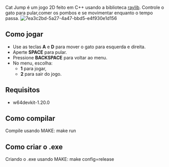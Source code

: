 Cat Jump é um jogo 2D feito em C++ usando a biblioteca [raylib](https://www.raylib.com/). Controle o gato para pular,comer os pombos e se movimentar enquanto o tempo passa. 
![7ea3c2bd-5a27-4a47-bbd5-e4f930e1d156](https://github.com/user-attachments/assets/722818f8-006a-4273-9d2e-15149c97a50a)

## Como jogar

- Use as teclas **A** e **D** para mover o gato para esquerda e direita.
- Aperte **SPACE** para pular.
- Pressione **BACKSPACE** para voltar ao menu.
- No menu, escolha:
  - **1** para jogar,
  - **2** para sair do jogo.

## Requisitos

- w64devkit-1.20.0

## Como compilar

Compile usando MAKE: make run

## Como criar o .exe

Criando o .exe usando MAKE: make config=release

